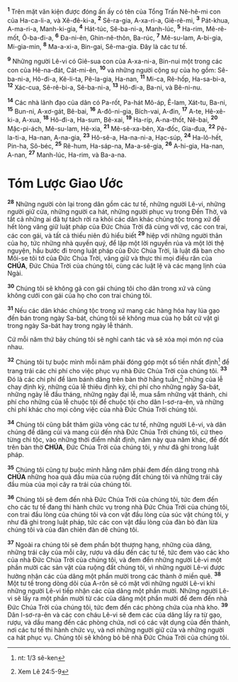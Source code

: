 <sup><b>1</b></sup> Trên mặt văn kiện được đóng ấn ấy có tên của Tổng Trấn Nê-hê-mi con của Ha-ca-li-a, và Xê-đê-ki-a, <sup><b>2</b></sup> Sê-ra-gia, A-xa-ri-a, Giê-rê-mi, <sup><b>3</b></sup> Pát-khua, A-ma-ri-a, Manh-ki-gia, <sup><b>4</b></sup> Hát-túc, Sê-ba-ni-a, Manh-lúc, <sup><b>5</b></sup> Ha-rim, Mê-rê-mốt, Ô-ba-đi-a, <sup><b>6</b></sup> Đa-ni-ên, Ghin-nê-thôn, Ba-rúc, <sup><b>7</b></sup> Mê-su-lam, A-bi-gia, Mi-gia-min, <sup><b>8</b></sup> Ma-a-xi-a, Bin-gai, Sê-ma-gia. Đây là các tư tế.

<sup><b>9</b></sup> Những người Lê-vi có Giê-sua con của A-xa-ni-a, Bin-nui một trong các con của Hê-na-đát, Cát-mi-ên, <sup><b>10</b></sup> và những người cộng sự của họ gồm: Sê-ba-ni-a, Hô-đi-a, Kê-li-ta, Pê-la-gia, Ha-nan, <sup><b>11</b></sup> Mi-ca, Rê-hốp, Ha-sa-bi-a, <sup><b>12</b></sup> Xác-cua, Sê-rê-bi-a, Sê-ba-ni-a, <sup><b>13</b></sup> Hô-đi-a, Ba-ni, và Bê-ni-nu.

<sup><b>14</b></sup> Các nhà lãnh đạo của dân có Pa-rốt, Pa-hát Mô-áp, Ê-lam, Xát-tu, Ba-ni, <sup><b>15</b></sup> Bun-ni, A-xơ-gát, Bê-bai, <sup><b>16</b></sup> A-đô-ni-gia, Bích-vai, A-đin, <sup><b>17</b></sup> A-te, Hê-xê-ki-a, A-xua, <sup><b>18</b></sup> Hô-đi-a, Ha-sum, Bê-xai, <sup><b>19</b></sup> Ha-ríp, A-na-thốt, Nê-bai, <sup><b>20</b></sup> Mặc-pi-ách, Mê-su-lam, Hê-xia, <sup><b>21</b></sup> Mê-sê-xa-bên, Xa-đốc, Gia-đua, <sup><b>22</b></sup> Pê-la-ti-a, Ha-nan, A-na-gia, <sup><b>23</b></sup> Hô-sê-a, Ha-na-ni-a, Hạc-súp, <sup><b>24</b></sup> Ha-lô-hết, Pin-ha, Sô-béc, <sup><b>25</b></sup> Rê-hum, Ha-sáp-na, Ma-a-sê-gia, <sup><b>26</b></sup> A-hi-gia, Ha-nan, A-nan, <sup><b>27</b></sup> Manh-lúc, Ha-rim, và Ba-a-na.

# Tóm Lược Giao Ước
<sup><b>28</b></sup> Những người còn lại trong dân gồm các tư tế, những người Lê-vi, những người giữ cửa, những người ca hát, những người phục vụ trong Đền Thờ, và tất cả những ai đã tự tách rời ra khỏi các dân khác chủng tộc trong xứ để hết lòng vâng giữ luật pháp của Đức Chúa Trời đã cùng với vợ, các con trai, các con gái, và tất cả thiếu niên đủ hiểu biết <sup><b>29</b></sup> hiệp với những người thân của họ, tức những nhà quyền quý, để lập một lời nguyền rủa và một lời thệ nguyện, hầu bước đi trong luật pháp của Đức Chúa Trời, là luật đã ban cho Môi-se tôi tớ của Đức Chúa Trời, vâng giữ và thực thi mọi điều răn của **CHÚA**, Đức Chúa Trời của chúng tôi, cùng các luật lệ và các mạng lịnh của Ngài.

<sup><b>30</b></sup> Chúng tôi sẽ không gả con gái chúng tôi cho dân trong xứ và cũng không cưới con gái của họ cho con trai chúng tôi.

<sup><b>31</b></sup> Nếu các dân khác chủng tộc trong xứ mang các hàng hóa hay lúa gạo đến bán trong ngày Sa-bát, chúng tôi sẽ không mua của họ bất cứ vật gì trong ngày Sa-bát hay trong ngày lễ thánh.

Cứ mỗi năm thứ bảy chúng tôi sẽ nghỉ canh tác và sẽ xóa mọi món nợ của nhau.

<sup><b>32</b></sup> Chúng tôi tự buộc mình mỗi năm phải đóng góp một số tiền nhất định[^1-9190c0f7-1f57-4ee5-90db-80a8de60df35] để trang trải các chi phí cho việc phục vụ nhà Đức Chúa Trời của chúng tôi. <sup><b>33</b></sup> Đó là các chi phí để làm bánh dâng trên bàn thờ hằng tuần,[^2-9190c0f7-1f57-4ee5-90db-80a8de60df35] những của lễ chay định kỳ, những của lễ thiêu định kỳ, chi phí cho những ngày Sa-bát, những ngày lễ đầu tháng, những ngày đại lễ, mua sắm những vật thánh, chi phí cho những của lễ chuộc tội để chuộc tội cho dân I-sơ-ra-ên, và những chi phí khác cho mọi công việc của nhà Đức Chúa Trời chúng tôi.

<sup><b>34</b></sup> Chúng tôi cũng bắt thăm giữa vòng các tư tế, những người Lê-vi, và dân chúng để dâng củi và mang củi đến nhà Đức Chúa Trời chúng tôi, cứ theo từng chi tộc, vào những thời điểm nhất định, năm này qua năm khác, để đốt trên bàn thờ **CHÚA**, Đức Chúa Trời của chúng tôi, y như đã ghi trong luật pháp.

<sup><b>35</b></sup> Chúng tôi cũng tự buộc mình hằng năm phải đem đến dâng trong nhà **CHÚA** những hoa quả đầu mùa của ruộng đất chúng tôi và những trái cây đầu mùa của mọi cây ra trái của chúng tôi.

<sup><b>36</b></sup> Chúng tôi sẽ đem đến nhà Đức Chúa Trời của chúng tôi, tức đem đến cho các tư tế đang thi hành chức vụ trong nhà Đức Chúa Trời của chúng tôi, con trai đầu lòng của chúng tôi và con vật đầu lòng của súc vật chúng tôi, y như đã ghi trong luật pháp, tức các con vật đầu lòng của đàn bò đàn lừa chúng tôi và của đàn chiên đàn dê chúng tôi.

<sup><b>37</b></sup> Ngoài ra chúng tôi sẽ đem phần bột thượng hạng, những của dâng, những trái cây của mỗi cây, rượu và dầu đến các tư tế, tức đem vào các kho của nhà Đức Chúa Trời của chúng tôi, và đem đến những người Lê-vi một phần mười các sản vật của ruộng đất chúng tôi, vì những người Lê-vi được hưởng nhận các của dâng một phần mười trong các thành ở miền quê. <sup><b>38</b></sup> Một tư tế trong dòng dõi của A-rôn sẽ có mặt với những người Lê-vi khi những người Lê-vi tiếp nhận các của dâng một phần mười. Những người Lê-vi sẽ lấy ra một phần mười từ các của dâng một phần mười để đem đến nhà Đức Chúa Trời của chúng tôi, tức đem đến các phòng chứa của nhà kho. <sup><b>39</b></sup> Dân I-sơ-ra-ên và các con cháu Lê-vi sẽ đem các của dâng lấy ra từ gạo, rượu, và dầu mang đến các phòng chứa, nơi có các vật dụng của đền thánh, nơi các tư tế thi hành chức vụ, và nơi những người giữ cửa và những người ca hát phục vụ. Chúng tôi sẽ không bỏ bê nhà Đức Chúa Trời của chúng tôi.

[^1-9190c0f7-1f57-4ee5-90db-80a8de60df35]: nt: 1/3 sê-ken
[^2-9190c0f7-1f57-4ee5-90db-80a8de60df35]: Xem Lê 24:5-9
